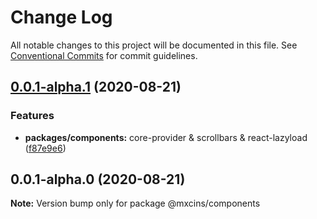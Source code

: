 # Change Log

All notable changes to this project will be documented in this file.
See [Conventional Commits](https://conventionalcommits.org) for commit guidelines.

## [0.0.1-alpha.1](https://github.com/maxiaochuan/components/compare/@mxcins/components@0.0.1-alpha.0...@mxcins/components@0.0.1-alpha.1) (2020-08-21)


### Features

* **packages/components:** core-provider & scrollbars & react-lazyload ([f87e9e6](https://github.com/maxiaochuan/components/commit/f87e9e6d51574a1082230f61cc8dda09aff0be3d))





## 0.0.1-alpha.0 (2020-08-21)

**Note:** Version bump only for package @mxcins/components
